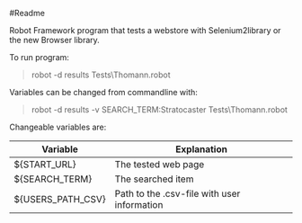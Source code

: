 #Readme

Robot Framework program that tests a webstore with Selenium2library 
or the new Browser library.

To run program:
>robot -d results Tests\Thomann.robot

Variables can be changed from commandline with:
>robot -d results -v SEARCH_TERM:Stratocaster Tests\Thomann.robot

Changeable variables are:

|Variable|Explanation|
|---     |---        |
|${START_URL}|The tested web page|
|${SEARCH_TERM} |The searched item|
|${USERS_PATH_CSV}|Path to the .csv-file with user information|
